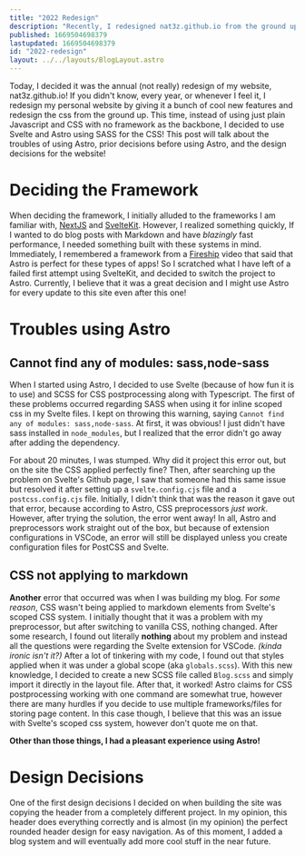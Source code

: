 ```yaml
---
title: "2022 Redesign"
description: "Recently, I redesigned nat3z.github.io from the ground up. This is what happened."
published: 1669504698379
lastupdated: 1669504698379
id: "2022-redesign"
layout: ../../layouts/BlogLayout.astro
---
```


Today, I decided it was the annual (not really) redesign of my website, nat3z.github.io! If you didn't know, every year, or whenever I feel it, I redesign my personal website by giving it a bunch of cool new features and redesign the css from the ground up.
This time, instead of using just plain Javascript and CSS with no framework as the backbone, I decided to use Svelte and
Astro using SASS for the CSS! This post will talk about the troubles of using Astro, prior decisions before using Astro, and the design decisions for the website!

# Deciding the Framework

When deciding the framework, I initially alluded to the frameworks I am familiar with, [NextJS](https://nextjs.org/) and [SvelteKit](https://kit.svelte.dev). However, I realized something quickly, If I wanted to do blog posts with Markdown and have _blazingly_ fast performance, I needed something built with these systems in mind. Immediately, I remembered a framework from a [Fireship](https://www.youtube.com/watch?v=gxBkghlglTg) video that said that Astro is perfect for these types of apps! So I scratched what I have left of a failed first attempt using SvelteKit, and decided to switch the project to Astro. Currently, I believe that it was a great decision and I might use Astro for every update to this site even after this one!

# Troubles using Astro

## Cannot find any of modules: sass,node-sass
When I started using Astro, I decided to use Svelte (because of how fun it is to use) and SCSS for CSS postprocessing along with Typescript. The first of these problems occurred regarding SASS when using it for inline scoped css in my Svelte files. I kept on throwing this warning, saying `Cannot find any of modules: sass,node-sass`. At first, it was obvious! I just didn't have sass installed in `node_modules`, but I realized that the error didn't go away after adding the dependency.

For about 20 minutes, I was stumped. Why did it project this error out, but on the site the CSS applied perfectly fine? Then, after searching up the problem on Svelte's Github page, I saw that someone had this same issue but resolved it after setting up a `svelte.config.cjs` file and a `postcss.config.cjs` file. Initially, I didn't think that was the reason it gave out that error, because according to Astro, CSS preprocessors _just work_. However, after trying the solution, the error went away! In all, Astro and preprocessors work straight out of the box, but because of extension configurations in VSCode, an error will still be displayed unless you create configuration files for PostCSS and Svelte.

## CSS not applying to markdown

**Another** error that occurred was when I was building my blog. For _some reason_, CSS wasn't being applied to markdown elements from Svelte's scoped CSS system. I initially thought that it was a problem with my preprocessor, but after switching to vanilla CSS, nothing changed. After some research, I found out literally **nothing** about my problem and instead all the questions were regarding the Svelte extension for VSCode. *(kinda ironic isn't it?)* After a lot of tinkering with my code, I found out that styles applied when it was under a global scope (aka `globals.scss`). With this new knowledge, I decided to create a new SCSS file called `Blog.scss` and simply import it directly in the layout file. After that, it worked! Astro claims for CSS postprocessing working with one command are somewhat true, however there are many hurdles if you decide to use multiple frameworks/files for storing page content. In this case though, I believe that this was an issue with Svelte's scoped css system, however don't quote me on that.

**Other than those things, I had a pleasant experience using Astro!**

# Design Decisions

One of the first design decisions I decided on when building the site was copying the header from a completely different project. In my opinion, this header does everything correctly and is almost (in my opinion) the perfect rounded header design for easy navigation. As of this moment, I added a blog system and will eventually add more cool stuff in the near future.